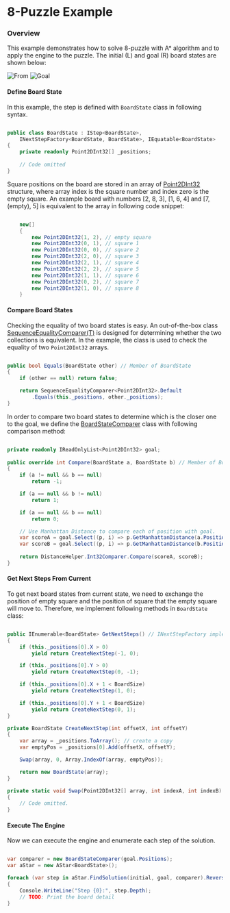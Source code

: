 # 8-Puzzle Example

### Overview

This example demonstrates how to solve 8-puzzle with A\* algorithm and to apply the engine to the puzzle. The initial (L) and goal (R) board states are shown below: 

![From](http://www.8puzzle.com/images/8_puzzle_start_state_a.png)
![Goal](http://www.8puzzle.com/images/8_puzzle_goal_state_a.png)

#### Define Board State 

In this example, the step is defined with `BoardState` class in following syntax.

```cs

public class BoardState : IStep<BoardState>, 
    INextStepFactory<BoardState, BoardState>, IEquatable<BoardState>
{ 
    private readonly Point2DInt32[] _positions;
        
    // Code omitted 
}
```

Square positions on the board are stored in an array of [Point2DInt32](https://github.com/rvhuang/heuristic-suite/blob/master/AlgorithmForce.HeuristicSuite/Point2DInt32.cs) structure, where array index is the square number and index zero is the empty square. An example board with numbers [2, 8, 3], [1, 6, 4] and [7, (empty), 5] is equivalent to the array in following code snippet:

```cs

    new[]
    {
        new Point2DInt32(1, 2), // empty square 
        new Point2DInt32(0, 1), // square 1
        new Point2DInt32(0, 0), // square 2
        new Point2DInt32(2, 0), // square 3
        new Point2DInt32(2, 1), // square 4
        new Point2DInt32(2, 2), // square 5
        new Point2DInt32(1, 1), // square 6
        new Point2DInt32(0, 2), // square 7
        new Point2DInt32(1, 0), // square 8
    }
```

#### Compare Board States

Checking the equality of two board states is easy. An out-of-the-box class [SequenceEqualityComparer(T)](https://github.com/rvhuang/heuristic-suite/blob/master/AlgorithmForce.HeuristicSuite/SequenceEqualityComparer.cs) is designed for determining whether the two collections is equivalent. In the example, the class is used to check the equality of two `Point2DInt32` arrays.

```cs

public bool Equals(BoardState other) // Member of BoardState
{
    if (other == null) return false;

    return SequenceEqualityComparer<Point2DInt32>.Default
        .Equals(this._positions, other._positions);
}
```

In order to compare two board states to determine which is the closer one to the goal, we define the [BoardStateComparer](https://github.com/rvhuang/heuristic-suite/blob/master/AlgorithmForce.Example.EightPuzzle/BoardStateComparer.cs) class with following comparison method: 

```cs

private readonly IReadOnlyList<Point2DInt32> goal;
    
public override int Compare(BoardState a, BoardState b) // Member of BoardStateComparer
{
    if (a != null && b == null)
        return -1;

    if (a == null && b != null)
        return 1;

    if (a == null && b == null)
        return 0;

    // Use Manhattan Distance to compare each of position with goal.
    var scoreA = goal.Select((p, i) => p.GetManhattanDistance(a.Positions[i])).Sum();
    var scoreB = goal.Select((p, i) => p.GetManhattanDistance(b.Positions[i])).Sum();
            
    return DistanceHelper.Int32Comparer.Compare(scoreA, scoreB);
}
```

#### Get Next Steps From Current

To get next board states from current state, we need to exchange the position of empty square and the position of square that the empty square will move to. Therefore, we implement following methods in `BoardState` class:

```cs

public IEnumerable<BoardState> GetNextSteps() // INextStepFactory implementation
{
    if (this._positions[0].X > 0)
        yield return CreateNextStep(-1, 0);

    if (this._positions[0].Y > 0)
        yield return CreateNextStep(0, -1);

    if (this._positions[0].X + 1 < BoardSize)
        yield return CreateNextStep(1, 0);

    if (this._positions[0].Y + 1 < BoardSize)
        yield return CreateNextStep(0, 1);
}

private BoardState CreateNextStep(int offsetX, int offsetY)
{
    var array = _positions.ToArray(); // create a copy
    var emptyPos = _positions[0].Add(offsetX, offsetY);

    Swap(array, 0, Array.IndexOf(array, emptyPos));

    return new BoardState(array);
}

private static void Swap(Point2DInt32[] array, int indexA, int indexB)
{
    // Code omitted.
}
```

#### Execute The Engine

Now we can execute the engine and enumerate each step of the solution.

```cs

var comparer = new BoardStateComparer(goal.Positions);
var aStar = new AStar<BoardState>();

foreach (var step in aStar.FindSolution(initial, goal, comparer).Reverse().Enumerate())
{
    Console.WriteLine("Step {0}:", step.Depth);
    // TODO: Print the board detail
}

```

